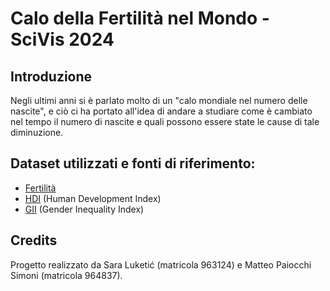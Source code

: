 # Calo della Fertilità nel Mondo - SciVis 2024

## Introduzione

Negli ultimi anni si è parlato molto di un "calo mondiale nel numero delle nascite", e
ciò ci ha portato all'idea di andare a studiare come è cambiato nel tempo il numero
di nascite e quali possono essere state le cause di tale diminuzione.

## Dataset utilizzati e fonti di riferimento:
- [Fertilità](http://data.un.org/Data.aspx?q=fertility&d=PopDiv&f=variableID%3a54)
- [HDI](https://hdr.undp.org/data-center/human-development-index#/indicies/HDI) (Human Development Index) 
- [GII](https://hdr.undp.org/data-center/thematic-composite-indices/gender-inequality-index#/indicies/GII) (Gender Inequality Index)

## Credits

Progetto realizzato da Sara Luketić (matricola 963124) e Matteo Paiocchi Simoni
(matricola 964837).
